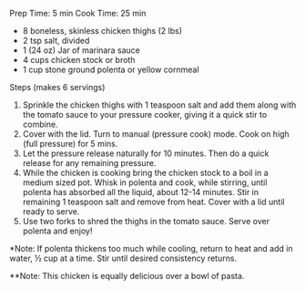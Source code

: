 Prep Time: 5 min
Cook Time: 25 min

-   8 boneless, skinless chicken thighs (2 lbs)
-   2 tsp salt, divided
-   1 (24 oz) Jar of marinara sauce
-   4 cups chicken stock or broth
-   1 cup stone ground polenta or yellow cornmeal

Steps (makes 6 servings)
1.  Sprinkle the chicken thighs with 1 teaspoon salt and add them along with the tomato sauce to your pressure cooker, giving it a quick stir to combine.
2.  Cover with the lid. Turn to manual (pressure cook) mode. Cook on high (full pressure) for 5 mins.
3.  Let the pressure release naturally for 10 minutes. Then do a quick release for any remaining pressure.
4.  While the chicken is cooking bring the chicken stock to a boil in a medium sized pot. Whisk in polenta and cook, while stirring, until polenta has absorbed all the liquid, about 12-14 minutes. Stir in remaining 1 teaspoon salt and remove from heat. Cover with a lid until ready to serve.
5.  Use two forks to shred the thighs in the tomato sauce. Serve over polenta and enjoy!

*Note: If polenta thickens too much while cooling, return to heat and add in water, ½ cup at a time. Stir until desired consistency returns.

**Note: This chicken is equally delicious over a bowl of pasta.